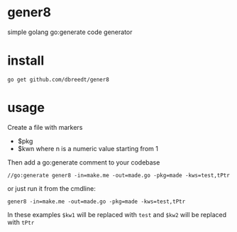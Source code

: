 # gener8
simple golang go:generate code generator

# install
```
go get github.com/dbreedt/gener8
```

# usage
Create a file with markers
 * $pkg
 * $kwn where n is a numeric value starting from 1

Then add a go:generate comment to your codebase

```
//go:generate gener8 -in=make.me -out=made.go -pkg=made -kws=test,tPtr
```

or just run it from the cmdline: 
```
gener8 -in=make.me -out=made.go -pkg=made -kws=test,tPtr
```

In these examples `$kw1` will be replaced with `test` and `$kw2` will be replaced with `tPtr`
